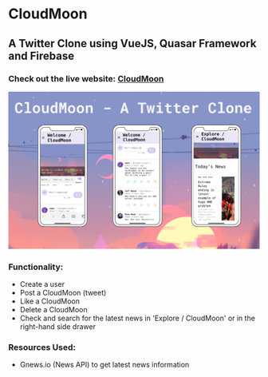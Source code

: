 # CloudMoon
## A Twitter Clone using VueJS, Quasar Framework and Firebase
### Check out the live website: <a href="https://cloudmoon-v2.netlify.app/#/"> CloudMoon </a>

<img src="https://github.com/raspberrysans/CloudMoon/blob/main/Cloudmoon.png" />

### Functionality:

- Create a user
- Post a CloudMoon (tweet)
- Like a CloudMoon
- Delete a CloudMoon
- Check and search for the latest news in 'Explore / CloudMoon' or in the right-hand side drawer

### Resources Used:
- Gnews.io (News API) to get latest news information
